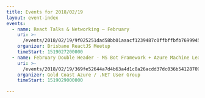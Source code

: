 ```yaml
---
title: Events for 2018/02/19
layout: event-index
events:
  - name: React Talks & Networking — February
    uri: >-
      /events/2018/02/19/9f025251dad58bb01aaacf1239487c0ffbffbfb769994538e3502eb5a54a1f4f
    organizer: Brisbane ReactJS Meetup
    timeStart: 1519027200000
  - name: February Double Header - MS Bot Framework + Azure Machine Learning
    uri: >-
      /events/2018/02/19/369fe52644a7d4b63a4d1c8a26acdd37dc036b541287094282fdc19d5e912b86
    organizer: Gold Coast Azure / .NET User Group
    timeStart: 1519029000000

---
```

